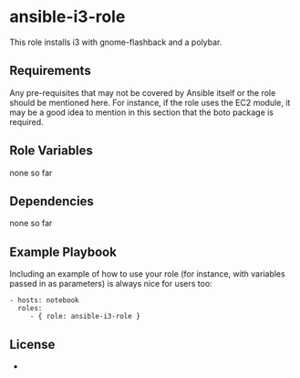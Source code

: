 ansible-i3-role
=========

This role installs i3 with gnome-flashback and a polybar.

Requirements
------------

Any pre-requisites that may not be covered by Ansible itself or the role should be mentioned here. For instance, if the role uses the EC2 module, it may be a good idea to mention in this section that the boto package is required.

Role Variables
--------------

none so far

Dependencies
------------

none so far

Example Playbook
----------------

Including an example of how to use your role (for instance, with variables passed in as parameters) is always nice for users too:

    - hosts: notebook
      roles:
         - { role: ansible-i3-role }

License
-------

-
